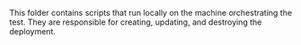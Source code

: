 This folder contains scripts that run locally on the machine orchestrating the test. They are responsible for creating, updating, and destroying the deployment.
